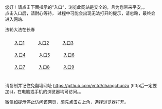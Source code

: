 您好！请点击下面指示的“入口”，浏览此网站是安全的，且为您带来平安。。 <br/>
点击入口后，请耐心等待， 过程中可能会出现无法打开的提示，请忽略，最终会进入网站. </br>

法轮大法在长春<br/>
<div style="padding:10px"><a style="margin:20px" target="_blank" href="https://d2inuf6aeu4kve.cloudfront.net/2Qpsp?raedlxzh" id="ccLink1" rel="nofollow">入口1</a> <a target="_blank" style="margin:20px" href="https://d3uaj3gwyzkwnn.cloudfront.net/2Qpsp?aqusgwqp" id="ccLink2" rel="nofollow">入口2</a> <a style="margin:20px" target="_blank" href="https://d3o33qdhkpkem7.cloudfront.net/2Qpsp?xwyop" id="ccLink3" rel="nofollow">入口3</a></div>

<div style="padding:10px" ><a style="margin:20px" target="_blank" href="https://d2inuf6aeu4kve.cloudfront.net/2Qpsp?raedlxzh" id="ccLink4" rel="nofollow">入口4</a> <a style="margin:20px" href="https://d3uaj3gwyzkwnn.cloudfront.net/2Qpsp?aqusgwqp" target="_blank" id="ccLink5" rel="nofollow">入口5</a> <a style="margin:20px" href="https://d3o33qdhkpkem7.cloudfront.net/2Qpsp?xwyop" target="_blank" id="ccLink6" rel="nofollow">入口6</a></div>

<div style="padding:10px"><a style="margin:20px" target="_blank" href="https://d2inuf6aeu4kve.cloudfront.net/2Qpsp?raedlxzh" id="ccLink7" rel="nofollow">入口7</a> <a style="margin:20px" href="https://d3uaj3gwyzkwnn.cloudfront.net/2Qpsp?aqusgwqp" target="_blank" id="ccLink8" rel="nofollow">入口8</a> <a style="margin:20px" target="_blank" href="https://d3o33qdhkpkem7.cloudfront.net/2Qpsp?xwyop" id="ccLink9" rel="nofollow">入口9</a></div>

<br/>



请复制并记住免翻墙网址 https://github.com/yntd/changchunzx (http后一定要加s)，在电脑或手机的浏览器均可访问。。<br/>

微信如提示停止访问该网页，须先点击右上角，选择浏览器打开。
